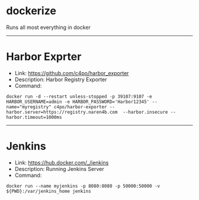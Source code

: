 # dockerize
Runs all most everything in docker 

-----------------------------------
# Harbor Exprter 
- Link: https://github.com/c4po/harbor_exporter
- Description: Harbor Registry Exporter
- Command: 
```
docker run -d --restart unless-stopped -p 39107:9107 -e HARBOR_USERNAME=admin -e HARBOR_PASSWORD='Harbor12345' --name="myregistry" c4po/harbor-exporter --harbor.server=https://registry.naren4b.com  --harbor.insecure --harbor.timeout=1000ms
```
-----------------------------------
# Jenkins 
- Link: https://hub.docker.com/_/jenkins
- Description: Running Jenkins Server 
- Command: 
```
docker run --name myjenkins -p 8080:8080 -p 50000:50000 -v ${PWD}:/var/jenkins_home jenkins
```


